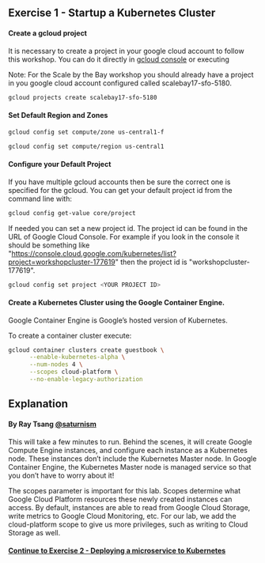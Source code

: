 ## Exercise 1 - Startup a Kubernetes Cluster

#### Create a gcloud project

It is necessary to create a project in your google cloud account to follow this workshop. You can do it directly in [gcloud console](https://console.cloud.google.com/projectcreate) or executing

Note: For the Scale by the Bay workshop you should already have a project in you google cloud account configured called scalebay17-sfo-5180.

```sh
gcloud projects create scalebay17-sfo-5180
```



#### Set Default Region and Zones

```sh
gcloud config set compute/zone us-central1-f
```
```sh
gcloud config set compute/region us-central1
```

#### Configure your Default Project

If you have multiple gcloud accounts then be sure the correct one is specified for the gcloud. You can get your default project id from the command line with:

```sh
gcloud config get-value core/project
```

If needed you can set a new project id.  The project id can be found in the URL of Google Cloud Console. For example if you look in the console it should be something like "https://console.cloud.google.com/kubernetes/list?project=workshopcluster-177619" then the project id is "workshopcluster-177619".

```sh
gcloud config set project <YOUR PROJECT ID>
```

#### Create a Kubernetes Cluster using the Google Container Engine.

Google Container Engine is Google’s hosted version of Kubernetes.

To create a container cluster execute:

```sh
gcloud container clusters create guestbook \
      --enable-kubernetes-alpha \
      --num-nodes 4 \
      --scopes cloud-platform \
      --no-enable-legacy-authorization
```



## Explanation
#### By Ray Tsang [@saturnism](https://twitter.com/saturnism)

This will take a few minutes to run. Behind the scenes, it will create Google Compute Engine instances, and configure each instance as a Kubernetes node. These instances don’t include the Kubernetes Master node. In Google Container Engine, the Kubernetes Master node is managed service so that you don’t have to worry about it!

The scopes parameter is important for this lab. Scopes determine what Google Cloud Platform resources these newly created instances can access. By default, instances are able to read from Google Cloud Storage, write metrics to Google Cloud Monitoring, etc. For our lab, we add the cloud-platform scope to give us more privileges, such as writing to Cloud Storage as well.

#### [Continue to Exercise 2 - Deploying a microservice to Kubernetes](../exercise-2/README.md)
